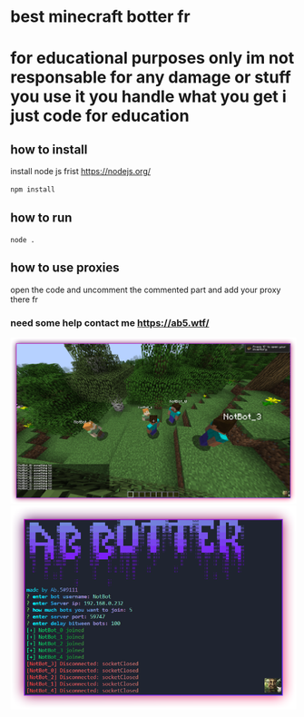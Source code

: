 # best minecraft botter fr

# for educational purposes only im not responsable for any damage or stuff you use it you handle what you get i just code for education

## how to install
install node js frist https://nodejs.org/

`npm install`

## how to run
`node .`


## how to use proxies
open the code and uncomment the commented part and add your proxy there fr


### need some help contact me https://ab5.wtf/

<img src="./assets/ingame.png" alt="ingame">
<img src="./assets/mc.png" alt="mc">
